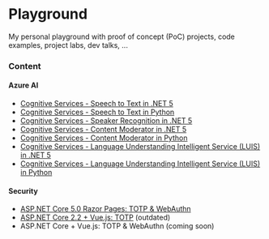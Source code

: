 # Playground

My personal playground with proof of concept (PoC) projects, code examples, project labs, dev talks, ...

### Content

#### Azure AI

- [Cognitive Services - Speech to Text in .NET 5](src/azure-cognitive-services-speech-dotnet)
- [Cognitive Services - Speech to Text in Python](src/azure-cognitive-services-speech-python)
- [Cognitive Services - Speaker Recognition in .NET 5](src/azure-cognitive-services-speaker-recognition-dotnet)
- [Cognitive Services - Content Moderator in .NET 5](src/azure-cognitive-services-content-moderator-dotnet)
- [Cognitive Services - Content Moderator in Python](src/azure-cognitive-services-content-moderator-python)
- [Cognitive Services - Language Understanding Intelligent Service (LUIS) in .NET 5](src/azure-cognitive-services-luis-dotnet)
- [Cognitive Services - Language Understanding Intelligent Service (LUIS) in Python](src/azure-cognitive-services-luis-python)

#### Security

- [ASP.NET Core 5.0 Razor Pages: TOTP & WebAuthn](src/aspnet-core-razor-pages-security-webauthn)
- [ASP.NET Core 2.2 + Vue.js: TOTP](src/aspnet-core-vue-security-totp) (outdated)
- ASP.NET Core + Vue.js: TOTP & WebAuthn (coming soon)
